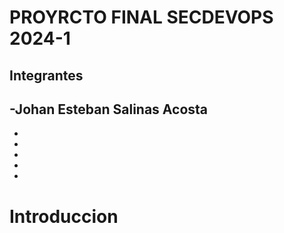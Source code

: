 # PROYRCTO FINAL SECDEVOPS 2024-1
## Integrantes
-Johan Esteban Salinas Acosta
-
-
-
-
-
-

# Introduccion

# 
